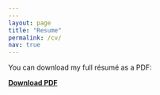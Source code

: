 ```yaml
---
---
layout: page
title: "Resume"
permalink: /cv/
nav: true
---
```


You can download my full résumé as a PDF:

[**Download PDF**](/assets/pdf/cv_niw_may_2025.pdf)
